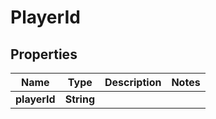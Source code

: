 
# PlayerId

## Properties
Name | Type | Description | Notes
------------ | ------------- | ------------- | -------------
**playerId** | **String** |  | 



